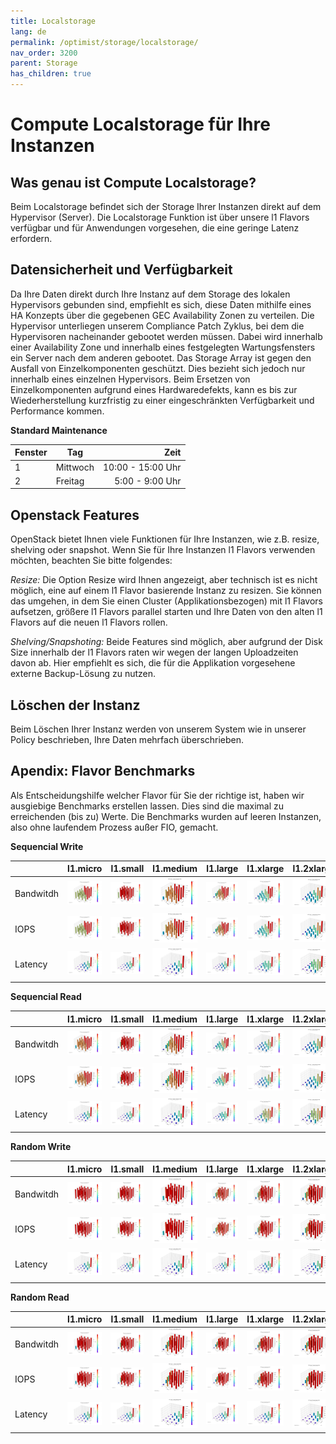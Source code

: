 ```yaml
---
title: Localstorage
lang: de
permalink: /optimist/storage/localstorage/
nav_order: 3200
parent: Storage
has_children: true
---
```


Compute Localstorage für Ihre Instanzen
=================================================

Was genau ist Compute Localstorage?
-----

Beim Localstorage befindet sich der Storage Ihrer Instanzen direkt auf dem Hypervisor (Server). Die Localstorage Funktion ist   über unsere l1 Flavors verfügbar und für Anwendungen vorgesehen, die eine geringe Latenz erfordern.

Datensicherheit und Verfügbarkeit
-----

Da Ihre Daten direkt durch Ihre Instanz auf dem Storage des lokalen Hypervisors gebunden sind, empfiehlt es sich, diese Daten mithilfe eines HA Konzepts über die gegebenen GEC Availability Zonen zu verteilen. Die Hypervisor unterliegen unserem Compliance Patch Zyklus, bei dem  die Hypervisoren nacheinander gebootet werden müssen. Dabei wird innerhalb einer Availability Zone und innerhalb eines festgelegten Wartungsfensters ein Server nach dem anderen gebootet.
Das Storage Array ist gegen den Ausfall von Einzelkomponenten geschützt. Dies bezieht sich jedoch nur innerhalb eines einzelnen Hypervisors. Beim Ersetzen von Einzelkomponenten aufgrund eines Hardwaredefekts, kann es bis zur Wiederherstellung kurzfristig zu einer eingeschränkten Verfügbarkeit und Performance kommen.

**Standard Maintenance**
<!-- TODO: Wartungsfenster definieren -->

| Fenster | Tag | Zeit |
|:---|---|---:|
| 1 | Mittwoch | 10:00 - 15:00 Uhr |
| 2 | Freitag | 5:00 - 9:00 Uhr |

Openstack Features
-----

OpenStack bietet Ihnen viele Funktionen für  Ihre Instanzen, wie z.B. resize, shelving oder snapshot. Wenn Sie für Ihre Instanzen l1 Flavors verwenden möchten, beachten Sie bitte folgendes:

_Resize:_ Die Option Resize wird Ihnen angezeigt, aber technisch ist es nicht möglich, eine auf einem l1 Flavor basierende Instanz zu resizen. Sie können das umgehen, in dem Sie einen Cluster (Applikationsbezogen) mit l1 Flavors aufsetzen, größere l1 Flavors parallel starten und Ihre Daten von den alten l1 Flavors auf die neuen l1 Flavors rollen.

_Shelving/Snapshoting:_ Beide Features sind möglich, aber aufgrund der Disk Size innerhalb der l1 Flavors raten wir wegen der langen Uploadzeiten davon ab. Hier empfiehlt es sich, die für die Applikation vorgesehene externe Backup-Lösung zu nutzen.

Löschen der Instanz
-----

Beim Löschen Ihrer Instanz werden von unserem System wie in unserer Policy beschrieben, Ihre Daten mehrfach überschrieben.

Apendix: Flavor Benchmarks
-----

Als Entscheidungshilfe welcher Flavor für Sie der richtige ist, haben wir ausgiebige Benchmarks erstellen lassen. Dies sind die maximal zu erreichenden (bis zu) Werte. Die Benchmarks wurden auf leeren Instanzen, also ohne laufendem Prozess außer FIO, gemacht.

**Sequencial Write**

| | l1.micro | l1.small | l1.medium | l1.large | l1.xlarge | l1.2xlarge |
|:---|---|---|---|---|---|---|
| Bandwitdh | ![](attachments/micro_bw_seqwrite.png) | ![](attachments/small_bw_randwrite.png) | ![](attachments/medium_bw_seqwrite.png) | ![](attachments/large_bw_seqwrite.png) | ![](attachments/xlarge_bw_seqwrite.png) | ![](attachments/2xlarge_bw_seqwrite.png) |
| IOPS | ![](attachments/micro_iops_seqwrite.png) | ![](attachments/small_iops_randwrite.png) | ![](attachments/medium_iops_seqwrite.png) | ![](attachments/large_iops_seqwrite.png) | ![](attachments/xlarge_iops_seqwrite.png) | ![](attachments/2xlarge_iops_seqwrite.png) |
| Latency | ![](attachments/micro_lat_seqwrite.png) | ![](attachments/small_lat_randwrite.png) | ![](attachments/medium_lat_seqwrite.png) | ![](attachments/large_lat_seqwrite.png) | ![](attachments/xlarge_lat_seqwrite.png) | ![](attachments/2xlarge_lat_seqwrite.png) |

**Sequencial Read**

| | l1.micro | l1.small | l1.medium | l1.large | l1.xlarge | l1.2xlarge |
|:---|---|---|---|---|---|---|
| Bandwitdh | ![](attachments/micro_bw_seqread.png) | ![](attachments/small_bw_randread.png) | ![](attachments/medium_bw_seqread.png) | ![](attachments/large_bw_seqread.png) | ![](attachments/xlarge_bw_seqread.png) | ![](attachments/2xlarge_bw_seqread.png) |
| IOPS | ![](attachments/micro_iops_seqread.png) | ![](attachments/small_iops_randread.png) | ![](attachments/medium_iops_seqread.png) | ![](attachments/large_iops_seqread.png) | ![](attachments/xlarge_iops_seqread.png) | ![](attachments/2xlarge_iops_seqread.png) |
| Latency | ![](attachments/micro_lat_seqread.png) | ![](attachments/small_lat_randread.png) | ![](attachments/medium_lat_seqread.png) | ![](attachments/large_lat_seqread.png) | ![](attachments/xlarge_lat_seqread.png) | ![](attachments/2xlarge_lat_seqread.png) |

**Random Write**

| | l1.micro | l1.small | l1.medium | l1.large | l1.xlarge | l1.2xlarge |
|:---|---|---|---|---|---|---|
| Bandwitdh | ![](attachments/micro_bw_randwrite.png) | ![](attachments/small_bw_randwrite.png) | ![](attachments/medium_bw_randwrite.png) | ![](attachments/large_bw_randwrite.png) | ![](attachments/xlarge_bw_randwrite.png) | ![](attachments/2xlarge_bw_randwrite.png) |
| IOPS | ![](attachments/micro_iops_randwrite.png) | ![](attachments/small_iops_randwrite.png) | ![](attachments/medium_iops_randwrite.png) | ![](attachments/large_iops_randwrite.png) | ![](attachments/xlarge_iops_randwrite.png) | ![](attachments/2xlarge_iops_randwrite.png) |
| Latency | ![](attachments/micro_lat_randwrite.png) | ![](attachments/small_lat_randwrite.png) | ![](attachments/medium_lat_randwrite.png) | ![](attachments/large_lat_randwrite.png) | ![](attachments/xlarge_lat_randwrite.png) | ![](attachments/2xlarge_lat_randwrite.png) |

**Random Read**

| | l1.micro | l1.small | l1.medium | l1.large | l1.xlarge | l1.2xlarge |
|:---|---|---|---|---|---|---|
| Bandwitdh | ![](attachments/micro_bw_randread.png) | ![](attachments/small_bw_randread.png) | ![](attachments/medium_bw_randread.png) | ![](attachments/large_bw_randread.png) | ![](attachments/xlarge_bw_randread.png) | ![](attachments/2xlarge_bw_randread.png) |
| IOPS | ![](attachments/micro_iops_randread.png) | ![](attachments/small_iops_randread.png) | ![](attachments/medium_iops_randread.png) | ![](attachments/large_iops_randread.png) | ![](attachments/xlarge_iops_randread.png) | ![](attachments/2xlarge_iops_randread.png) |
| Latency | ![](attachments/micro_lat_randread.png) | ![](attachments/small_lat_randread.png) | ![](attachments/medium_lat_randread.png) | ![](attachments/large_lat_randread.png) | ![](attachments/xlarge_lat_randread.png) | ![](attachments/2xlarge_lat_randread.png) |
